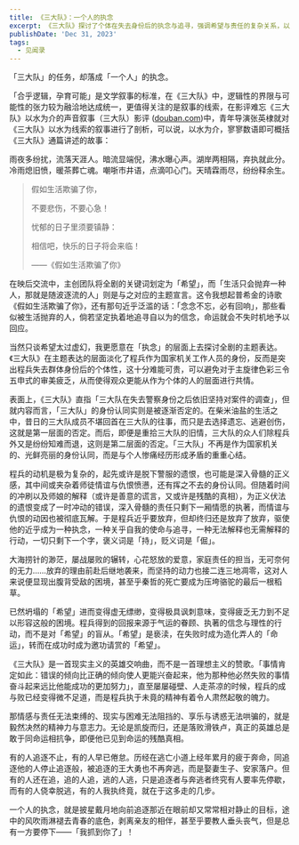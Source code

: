 ```yaml
---
title: 《三大队》：一个人的执念
excerpt: 《三大队》探讨了个体在失去身份后的执念与追寻，强调希望与责任的复杂关系，以及在面对生活困境时坚持信念的重要性，展现了现实主义的英雄精神。
publishDate: 'Dec 31, 2023'
tags:
  - 见闻录
---
```


「三大队」的任务，却落成「一个人」的执念。

「合乎逻辑，孕育可能」是文学叙事的标准，在《三大队》中，逻辑性的界限与可能性的张力较为融洽地达成统一，更值得关注的是叙事的线索，在影评难忘《三大队》以水为介的声音叙事（三大队）影评 ([douban.com](http://douban.com/))中，青年导演张英棣就对《三大队》以水为线索的叙事进行了剖析，可以说，以水为介，寥寥数语即可概括《三大队》通篇讲述的故事：

雨夜多纷扰，流落天涯人。暗流显端倪，沸水曝心声。湖岸两相隔，弃执就此分。冷雨熄旧愤，暖茶葬亡魂。嘲哳市井语，点滴叩心门。天晴霖雨尽，纷纷释余生。

> 假如生活欺骗了你，
>
> 不要悲伤，不要心急！
>
> 忧郁的日子里须要镇静：
>
> 相信吧，快乐的日子将会来临！
>
> ——《假如生活欺骗了你》

在映后交流中，主创团队将全剧的关键词划定为「希望」，而「生活只会抛弃一种人，那就是随波逐流的人」则是与之对应的主题宣言。这令我想起普希金的诗歌《假如生活欺骗了你》，还有那句近乎泛滥的话：「念念不忘，必有回响」，那些看似被生活抛弃的人，倘若坚定执着地追寻自以为的信念，命运就会不失时机地予以回应。

当然只谈希望太过虚幻，我更愿意在「执念」的层面上去探讨全剧的主题表达。《三大队》在主题表达的层面淡化了程兵作为国家机关工作人员的身份，反而是突出程兵失去群体身份后的个体性，这十分难能可贵，可以避免对于主旋律色彩三令五申式的审美疲乏，从而使得观众更能从作为个体的人的层面进行共情。

表面上，《三大队》直指「三大队在失去警察身份之后依旧坚持对案件的调查」，但就内容而言，「三大队」的身份认同实则是被逐渐否定的。在柴米油盐的生活之中，昔日的三大队成员不堪回首在三大队的往事，而只是去选择遗忘、逃避创伤，这就是第一层面的否定。而后，即便是重拾三大队的旧情，三大队的众人们除程兵外又是纷纷知难而退，这则是第二层面的否定。「三大队」不再是作为国家机关的、光鲜亮丽的身份认同，而是与个人惨痛经历形成矛盾的重重心结。

程兵的动机是极为复杂的，起先或许是脱下警服的遗恨，也可能是深入骨髓的正义感，其中间或夹杂着师徒情谊与仇恨愤懑，还有挥之不去的身份认同。但随着时间的冲刷以及师娘的解释（或许是善意的谎言，又或许是残酷的真相），为正义伏法的遗恨变成了一时冲动的错误，深入骨髓的责任只剩下一厢情愿的执著，而情谊与仇恨的动因也被彻底瓦解。于是程兵近乎要放弃，但却终归还是放弃了放弃，驱使他的近乎成为一种执念，一种关乎自我的使命与追寻，一种无法解释也无需解释的行动，一切只剩下一个字，褒义词是「持」，贬义词是「倔」。

大海捞针的渺茫，屡战屡败的辗转，心花怒放的爱意，家庭责任的担当，无可奈何的无力……放弃的理由前赴后继地袭来，而坚持的动力也接二连三地凋零，这对人来说便显现出腹背受敌的困境，甚至乎秦哲的死亡要成为压垮骆驼的最后一根稻草。

已然坍塌的「希望」进而变得虚无缥缈，变得极具讽刺意味，变得疲乏无力到不足以形容这般的困境。程兵得到的回报来源于气运的眷顾、执著的信念与理性的行动，而不是对「希望」的盲从。「希望」是亵渎，在失败时成为造化弄人的「命运」，转而在成功时成为邀功请赏的「希望」。

《三大队》是一首现实主义的英雄交响曲，而不是一首理想主义的赞歌。「事情肯定如此：错误的倾向比正确的倾向使人更能兴奋起来，他为那种他必然失败的事情奋斗起来远比他能成功的更加努力」，直至屡屡碰壁、人走茶凉的时候，程兵的成与败已经变得微不足道，而是程兵执于未竟的精神有着令人肃然起敬的魄力。

那情感与责任无法束缚的、现实与困难无法阻挡的、享乐与诱惑无法哄骗的，就是毅然决然的精神力与意志力。无论是凯旋而归，还是落败滑铁卢，真正的英雄总是敢于同命运相抗争，即便他已见到命运的残酷真相。

有的人追逐不止，有的人早已倦怠。历经在逃亡小道上经年累月的疲于奔命，同追逐他的人停止追逐般，被追逐的王大勇也不再奔逃，而是娶妻生子、安家落户。但有的人还在追，追的人追，逃的人逃，只是追逐者与奔逃者终究有人要率先停歇，而有的人侥幸脱逃，有的人我执终竟，就在于这多走的几步。

一个人的执念，就是披星戴月地向前追逐那近在眼前却又常常相对静止的目标，途中的风吹雨淋褪去青春的底色，剥离亲友的相伴，甚至乎要教人垂头丧气，但是总有一方要停下——「我抓到你了」！
